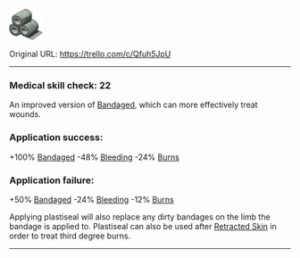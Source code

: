 ![image.png\|200](./Plastiseal%20-%20Attachments/6718845db30472d958dd7cbb.png)

Original URL: https://trello.com/c/Qfuh5JpU

---

### Medical skill check: 22

An improved version of [Bandaged](../Any%20bodypart/Bandaged.md), which can more effectively treat wounds.

### Application success:

\+100% [Bandaged](../Any%20bodypart/Bandaged.md)
\-48% [Bleeding](../Any%20bodypart/Bleeding.md)
\-24% [Burns](../Any%20bodypart/Burns.md)

### Application failure:

\+50% [Bandaged](../Any%20bodypart/Bandaged.md)
\-24% [Bleeding](../Any%20bodypart/Bleeding.md)
\-12% [Burns](../Any%20bodypart/Burns.md)

Applying plastiseal will also replace any dirty bandages on the limb the bandage is applied to. Plastiseal can also be used after [Retracted Skin](../Surgery/Retracted%20Skin.md) in order to treat third degree burns.

---

